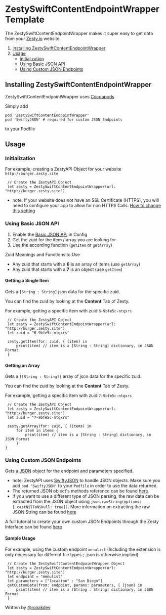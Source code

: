 # ZestySwiftContentEndpointWrapper Template

The ZestySwiftContentEndpointWrapper makes it super easy to get data from your [Zesty.io](https://zesty.io) website.

1. [Installing ZestySwiftContentEndpointWrapper](#Installing-ZestySwiftContentEndpointWrapper)
2. [Usage](#Usage)
	- [initialization](#Initialization)
	- [Using Basic JSON API](#Using-Basic-JSON-API)
	- [Using Custom JSON Endpoints](#Using-Custom-JSON-Endpoints) 

## Installing ZestySwiftContentEndpointWrapper

ZestySwiftContentEndpointWrapper uses [Cocoapods](https://cocoapods.org).

Simply add

	pod 'ZestySwiftContentEndpointWrapper'
	pod 'SwiftyJSON' # required for custom JSON Endpoints

to your Podfile

## Usage

### Initialization


For example, creating a ZestyAPI Object for your website `http://burger.zesty.site`
    
     // Create the ZestyAPI Object
     let zesty = ZestySwiftContentEndpointWrapper(url: "http://burger.zesty.site")
    
- note: If your website does not have an SSL Certificate (HTTPS), you will need to configure your app to allow for non HTTPS Calls. [How to change this setting](https://stackoverflow.com/questions/31254725/transport-security-has-blocked-a-cleartext-http)

### Using Basic JSON API

1. Enable the [Basic JSON API](https://developer.zesty.io/guides/api/basic-api-json-endpoints-guide/) in Config
2. Get the zuid for the item / array you are looking for
3. Use the according function (`getItem` or `getArray`)
   
Zuid Meanings and Functions to Use
    
- Any zuid that starts with a **6** is an array of items (use `getArray`)
- Any zuid that starts with a **7** is an object (use `getItem`)
    

#### Getting a Single Item
Gets a `[String : String]` json data for the specific zuid.
    
 You can find the zuid by looking at the **Content** Tab of Zesty.
 
    
 For example, getting a specific item with zuid `6-9bfe5c-ntqxrs`
    
     // Create the ZestyAPI Object
     let zesty = ZestySwiftContentEndpointWrapper(url: "http://burger.zesty.site")
     let zuid = "6-9bfe5c-ntqxrs"
    
     zesty.getItem(for: zuid, { (item) in
         print(item) // item is a [String : String] dictionary, in JSON Format
     }
#### Getting an Array
Gets a `[[String : String]]` array of json data for the specific zuid.
    
 You can find the zuid by looking at the **Content** Tab of Zesty.
 
    
 For example, getting a specific item with zuid `7-9bfe5c-ntqxrs`
    
	 // Create the ZestyAPI Object
	 let zesty = ZestySwiftContentEndpointWrapper(url: "http://burger.zesty.site")
	 let zuid = "7-9bfe5c-ntqxrs"
	    
	 zesty.getArray(for: zuid, { (items) in
	     for item in items {
	         print(item) // item is a [String : String] dictionary, in JSON Format
	     }
 	}

### Using Custom JSON Endpoints
Gets a [JSON](https://github.com/SwiftyJSON/SwiftyJSON#usage) object for the endpoint and parameters specified.

- note: ZestyAPI uses [SwiftyJSON](https://github.com/SwiftyJSON/SwiftyJSON) to handle JSON objects. Make sure you add `pod 'SwiftyJSON'` to your `Podfile` in order to use the data returned.
- The returned JSON object's methods reference can be found [here](https://github.com/SwiftyJSON/SwiftyJSON#usage). 
- If you want to use a different type of JSON parsing, the raw data can be extracted from the JSON object using `json.rawString(options: [.castNilToNSNull: true])`. More information on extracting the raw JSON String can be found [here](https://github.com/SwiftyJSON/SwiftyJSON#user-content-string-representation)    
 
    
A full tutorial to create your own custom JSON Endpoints through the Zesty Interface can be found [here](https://developer.zesty.io/docs/code-editor/customizable-json-endpoints-for-content/)
    
    
#### Sample Usage
For example, using the custom endpoint `menulist` (Including the extension is only necessary for different file types ; .json is otherwise implied)
    
 
    
     // Create the ZestySwiftContentEndpointWrapper Object
     let zesty = ZestySwiftContentEndpointWrapper(url: "http://burger.zesty.site")
     let endpoint = "menulist"
     let parameters = ["location" : "San Diego"]
     getCustomData(from: endpoint, params: parameters, { (json) in
         print(item) // item is a [String : String] dictionary, in JSON Format
     }
     
Written by [@ronakdev](https://github.ronakshah.net)